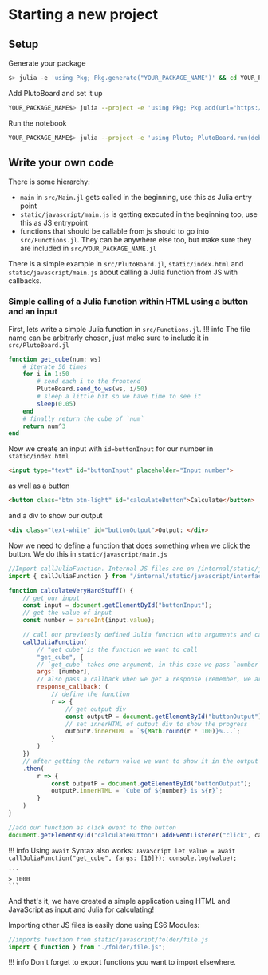 ```@contents
```

# Starting a new project

## Setup
Generate your package
```bash
$> julia -e 'using Pkg; Pkg.generate("YOUR_PACKAGE_NAME")' && cd YOUR_PACKAGE_NAME
```
Add PlutoBoard and set it up
```bash
YOUR_PACKAGE_NAME$> julia --project -e 'using Pkg; Pkg.add(url="https://github.com/UniStuttgart-IKR/PlutoBoard.jl"); using PlutoBoard; PlutoBoard.setup()' 
```
Run the notebook
```bash
YOUR_PACKAGE_NAME$> julia --project -e 'using Pluto; PlutoBoard.run(debug=True)'
```

## Write your own code
There is some hierarchy:
- `main` in `src/Main.jl` gets called in the beginning, use this as Julia entry point
- `static/javascript/main.js` is getting executed in the beginning too, use this as JS entrypoint
- functions that should be callable from js should to go into `src/Functions.jl`. They can be anywhere else too, but make sure they are included in `src/YOUR_PACKAGE_NAME.jl`

There is a simple example in `src/PlutoBoard.jl`, `static/index.html` and `static/javascript/main.js` about calling a Julia function from JS with callbacks.

### Simple calling of a Julia function within HTML using a button and an input

First, lets write a simple Julia function in `src/Functions.jl`.
!!! info
    The file name can be arbitrarly chosen, just make sure to include it in `src/PlutoBoard.jl`

```Julia
function get_cube(num; ws)
    # iterate 50 times
	for i in 1:50
        # send each i to the frontend
		PlutoBoard.send_to_ws(ws, i/50)
        # sleep a little bit so we have time to see it
		sleep(0.05)
	end
    # finally return the cube of `num`
	return num^3
end
```

Now we create an input with `id=buttonInput` for our number in `static/index.html`
```HTML
<input type="text" id="buttonInput" placeholder="Input number">
```
as well as a button
```HTML
<button class="btn btn-light" id="calculateButton">Calculate</button>
```
and a div to show our output
```HTML
<div class="text-white" id="buttonOutput">Output: </div>
```
Now we need to define a function that does something when we click the button. We do this in `static/javascript/main.js`
```JavaScript
//Import callJuliaFunction. Internal JS files are on /internal/static/javascript
import { callJuliaFunction } from "/internal/static/javascript/interface.js";

function calculateVeryHardStuff() {
    // get our input
    const input = document.getElementById("buttonInput");
    // get the value of input 
    const number = parseInt(input.value);

    // call our previously defined Julia function with arguments and callback
    callJuliaFunction(
        // "get_cube" is the function we want to call
        "get_cube", {
        // `get_cube` takes one argument, in this case we pass `number`
        args: [number],
        // also pass a callback when we get a response (remember, we are sending the progress of the for loop, i/50)
        response_callback: (
            // define the function
            r => {
                // get output div
                const outputP = document.getElementById("buttonOutput");
                // set innerHTML of output div to show the progress
                outputP.innerHTML = `${Math.round(r * 100)}%...`;
            }
        )
    })
    // after getting the return value we want to show it in the output div
    .then(
        r => {
            const outputP = document.getElementById("buttonOutput");
            outputP.innerHTML = `Cube of ${number} is ${r}`;
        }
    )
}

//add our function as click event to the button
document.getElementById("calculateButton").addEventListener("click", calculateVeryHardStuff);
```
!!! info
    Using `await` Syntax also works:
    ```JavaScript
    let value = await callJuliaFunction("get_cube", {args: [10]});
    console.log(value);
    ```

    ```
    > 1000
    ```

And that's it, we have created a simple application using HTML and JavaScript as input and Julia for calculating!

Importing other JS files is easily done using ES6 Modules:
```javascript
//imports function from static/javascript/folder/file.js
import { function } from "./folder/file.js";
```

!!! info
    Don't forget to export functions you want to import elsewhere.
